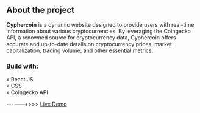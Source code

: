 <h2>About the project</h2>

<p><b>Cyphercoin</b> is a dynamic website designed to provide users with real-time information about various cryptocurrencies. By leveraging the Coingecko API, a renowned source for cryptocurrency data, Cyphercoin offers accurate and up-to-date details on cryptocurrency prices, market capitalization, trading volume, and other essential metrics. <br/>
</p>

<h3>Build with:</h3>

» React JS <br>
» CSS  <br>
» Coingecko API <br>

------>>>>    <a href="https://cyphercoin.vercel.app/">Live Demo</a>

